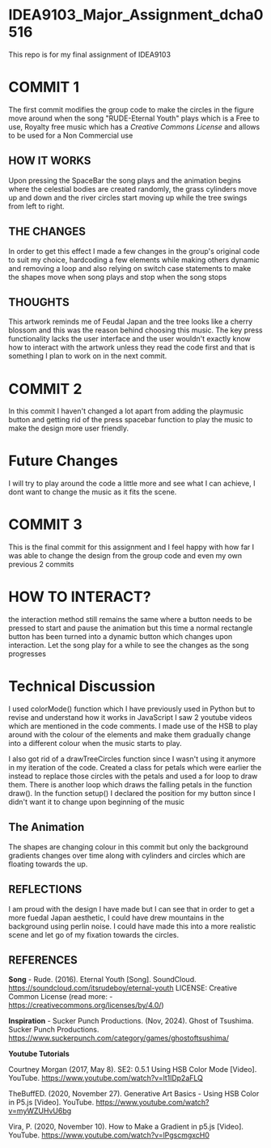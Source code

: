 # IDEA9103_Major_Assignment_dcha0516
This repo is for my final assignment of IDEA9103

# COMMIT 1

The first commit modifies the group code to make the circles in the figure move around when the song "RUDE-Eternal Youth" plays which is a Free to use, Royalty free music which has a *Creative Commons License* and allows to be used for a Non Commercial use


## HOW IT WORKS


Upon pressing the SpaceBar the song plays and the animation begins where the celestial bodies are created randomly, the grass cylinders move up and down and the river circles start moving up while the tree swings from left to right.


## THE CHANGES


In order to get this effect I made a few changes in the group's original code to suit my choice, hardcoding a few elements while making others dynamic and removing a loop and also relying on switch case statements to make the shapes move when song plays and stop when the song stops

## THOUGHTS

This artwork reminds me of Feudal Japan and the tree looks like a cherry blossom and this was the reason behind choosing this music. The key press functionality lacks the user interface and the user wouldn't exactly know how to interact with the artwork unless they read the code first and that is something I plan to work on in the next commit.





# COMMIT 2

In this commit I haven't changed a lot apart from adding the playmusic button and getting rid of the press spacebar function to play the music to make the design more user friendly.

# **Future Changes**

I will try to play around the code a little more and see what I can achieve, I dont want to change the music as it fits the scene.











# COMMIT 3

This is the final commit for this assignment and I feel happy with how far I was able to change the design from the group code and even my own previous 2 commits

# HOW TO INTERACT?

the interaction method still remains the same where a button needs to be pressed to start and pause the animation but this time a normal rectangle button has been turned into a dynamic button which changes upon interaction. Let the song play for a while to see the changes as the song progresses

# Technical Discussion

I used colorMode() function which I have previously used in Python but to revise and understand how it works in JavaScript I saw 2 youtube videos which are mentioned in the code comments. I made use of the HSB to play around with the colour of the elements and make them gradually change into a different colour when the music starts to play.

I also got rid of a drawTreeCircles function since I wasn't using it anymore in my iteration of the code. Created a class for petals which were earlier the instead to replace those circles with the petals and used a for loop to draw them. There is another loop which draws the falling petals in the function draw(). In the function setup() I declared the position for my button since I didn't want it to change upon beginning of the music

## **The Animation**

The shapes are changing colour in this commit but only the background gradients changes over time along with cylinders and circles which are floating towards the up.

## REFLECTIONS

I am proud with the design I have made but I can see that in order to get a more fuedal Japan aesthetic, I could have drew mountains in the background using perlin noise. I could have made this into a more realistic scene and let go of my fixation towards the circles.




## REFERENCES

**Song** - Rude. (2016). Eternal Youth [Song]. SoundCloud. https://soundcloud.com/itsrudeboy/eternal-youth
LICENSE: Creative Common License (read more: - https://creativecommons.org/licenses/by/4.0/)

**Inspiration** - Sucker Punch Productions. (Nov, 2024). Ghost of Tsushima. Sucker Punch Productions. https://www.suckerpunch.com/category/games/ghostoftsushima/


**Youtube Tutorials**

 Courtney Morgan (2017, May 8). SE2: 0.5.1 Using HSB Color Mode [Video]. YouTube. https://www.youtube.com/watch?v=lt1lDp2aFLQ


TheBuffED. (2020, November 27). Generative Art Basics - Using HSB Color in P5.js [Video]. YouTube. https://www.youtube.com/watch?v=myWZUHvU6bg


Vira, P. (2020, November 10). How to Make a Gradient in p5.js [Video]. YouTube. https://www.youtube.com/watch?v=lPgscmgxcH0

